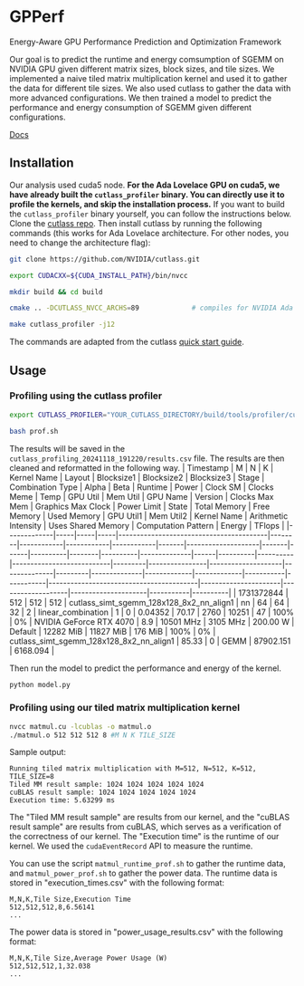 # GPPerf
Energy-Aware GPU Performance Prediction and Optimization Framework

Our goal is to predict the runtime and energy comsumption of SGEMM on NVIDIA GPU given different matrix sizes, block sizes, and tile sizes. We implemented a naive tiled matrix multiplication kernel and used it to gather the data for different tile sizes. We also used cutlass to gather the data with more advanced configurations. We then trained a model to predict the performance and energy consumption of SGEMM given different configurations.

[Docs](https://docs.google.com/document/d/1DSFfXMxL58vp3B_QiVPaZDEwmR09cprOR4Ce817I7bQ/edit?tab=t.0)

## Installation
Our analysis used cuda5 node.
**For the Ada Lovelace GPU on cuda5, we have already built the `cutlass_profiler` binary. You can directly use it to profile the kernels, and skip the installation process.**
If you want to build the `cutlass_profiler` binary yourself, you can follow the instructions below.
Clone the [cutlass repo](https://github.com/NVIDIA/cutlass.git). Then install cutlass by running the following commands (this works for Ada Lovelace architecture. For other nodes, you need to change the architecture flag):
```bash
git clone https://github.com/NVIDIA/cutlass.git

export CUDACXX=${CUDA_INSTALL_PATH}/bin/nvcc

mkdir build && cd build

cmake .. -DCUTLASS_NVCC_ARCHS=89             # compiles for NVIDIA Ada Lovelace GPU architecture

make cutlass_profiler -j12
```
The commands are adapted from the cutlass [quick start guide](https://github.com/NVIDIA/cutlass/blob/main/media/docs/quickstart.md).

## Usage
### Profiling using the cutlass profiler
```bash
export CUTLASS_PROFILER="YOUR_CUTLASS_DIRECTORY/build/tools/profiler/cutlass_profiler" #change YOUR_CUTLASS_DIRECTORY to your path to the cutlass profiler. For example, /home/username/cutlass/build/tools/profiler/cutlass_profiler

bash prof.sh
```

The results will be saved in the `cutlass_profiling_20241118_191220/results.csv` file. 
The results are then cleaned and reformatted in the following way.
| Timestamp   | M   | N   | K   | Kernel Name                             | Layout | Blocksize1 | Blocksize2 | Blocksize3 | Stage | Combination Type   | Alpha | Beta | Runtime  | Power  | Clock SM | Clocks Meme | Temp | GPU Util | Mem Util | GPU Name                  | Version | Clocks Max Mem | Graphics Max Clock | Power Limit | State   | Total Memory | Free Memory | Used Memory | GPU Util1 | Mem Util2 | Kernel Name                             | Arithmetic Intensity | Uses Shared Memory | Computation Pattern | Energy    | TFlops   |
|-------------|-----|-----|-----|-----------------------------------------|--------|------------|------------|------------|-------|--------------------|-------|------|----------|--------|----------|--------------|------|----------|----------|---------------------------|---------|----------------|--------------------|--------------|---------|--------------|-------------|-------------|-----------|-----------|-----------------------------------------|----------------------|-------------------|---------------------|-----------|----------|
| 1731372844  | 512 | 512 | 512 | cutlass_simt_sgemm_128x128_8x2_nn_align1 | nn     | 64         | 64         | 32         | 2     | linear_combination | 1     | 0    | 0.04352  | 70.17  | 2760     | 10251        | 47   | 100%     | 0%       | NVIDIA GeForce RTX 4070   | 8.9     | 10501 MHz      | 3105 MHz          | 200.00 W     | Default | 12282 MiB    | 11827 MiB   | 176 MiB     | 100%      | 0%        | cutlass_simt_sgemm_128x128_8x2_nn_align1 | 85.33               | 0                 | GEMM                | 87902.151 | 6168.094 |

Then run the model to predict the performance and energy of the kernel. 
```bash
python model.py
```

### Profiling using our tiled matrix multiplication kernel
```bash
nvcc matmul.cu -lcublas -o matmul.o
./matmul.o 512 512 512 8 #M N K TILE_SIZE
```
Sample output:
```
Running tiled matrix multiplication with M=512, N=512, K=512, TILE_SIZE=8
Tiled MM result sample: 1024 1024 1024 1024 1024
cuBLAS result sample: 1024 1024 1024 1024 1024
Execution time: 5.63299 ms
```
The "Tiled MM result sample" are results from our kernel, and the "cuBLAS result sample" are results from cuBLAS, which serves as a verification of the correctness of our kernel. The "Execution time" is the runtime of our kernel. We used the `cudaEventRecord` API to measure the runtime.

You can use the script `matmul_runtime_prof.sh` to gather the runtime data, and `matmul_power_prof.sh` to gather the power data.
The runtime data is stored in "execution_times.csv" with the following format:
```
M,N,K,Tile Size,Execution Time
512,512,512,8,6.56141
...
```
The power data is stored in "power_usage_results.csv" with the following format:
```
M,N,K,Tile Size,Average Power Usage (W)
512,512,512,1,32.038
...
```

